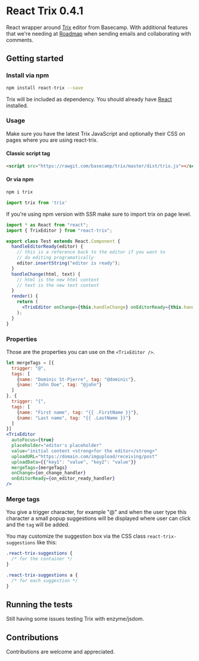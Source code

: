# React Trix 0.4.1

React wrapper around [Trix](https://github.com/basecamp/trix) editor from Basecamp. With additional features that we're
needing at [Roadmap](https://roadmap.space) when sending emails and collaborating with comments.

## Getting started

### Install via npm

```bash
npm install react-trix --save
```

Trix will be included as dependency. You should already have [React](https://facebook.github.io/react) installed.

### Usage

Make sure you have the latest Trix JavaScript and optionally their CSS on pages where you are using react-trix.

#### Classic script tag

```html
<script src="https://rawgit.com/basecamp/trix/master/dist/trix.js"></script>
```

#### Or via npm

```bash
npm i trix
```

```jsx
import trix from 'trix'
```

If you're using npm version with SSR make sure to import trix on page level.

```jsx
import * as React from "react";
import { TrixEditor } from "react-trix";

export class Test extends React.Component {
  handleEditorReady(editor) {
    // this is a reference back to the editor if you want to
    // do editing programatically
    editor.insertString("editor is ready");
  }
  handleChange(html, text) {
    // html is the new html content
    // text is the new text content
  }
  render() {
    return (
      <TrixEditor onChange={this.handleChange} onEditorReady={this.handleEditorReady} />
    );
  }
}
```

### Properties

Those are the properties you can use on the `<TrixEditor />`.

```jsx
let mergeTags = [{
  trigger: "@",
  tags: [
    {name: "Dominic St-Pierre", tag: "@dominic"},
    {name: "John Doe", tag: "@john"}
  ]
}, {
  trigger: "{",
  tags: [
    {name: "First name", tag: "{{ .FirstName }}"},
    {name: "Last name", tag: "{{ .LastName }}"}
  ]
}]
<TrixEditor
  autoFocus={true}
  placeholder="editor's placeholder"
  value="initial content <strong>for the editor</strong>"
  uploadURL="https://domain.com/imgupload/receiving/post"
  uploadData={{"key1": "value", "key2": "value"}}
  mergeTags={mergeTags}
  onChange={on_change_handler}
  onEditorReady={on_editor_ready_handler}
/>
```

### Merge tags

You give a trigger character, for example "@" and when the user type this character a small popup suggestions
will be displayed where user can click and the `tag` will be added.

You may customize the suggestion box via the CSS class `react-trix-suggestions` like this:

```css
.react-trix-suggestions {
  /* for the container */
}

.react-trix-suggestions a {
  /* for each suggestion */
}
```

## Running the tests

Still having some issues testing Trix with enzyme/jsdom.

## Contributions

Contributions are welcome and appreciated.
